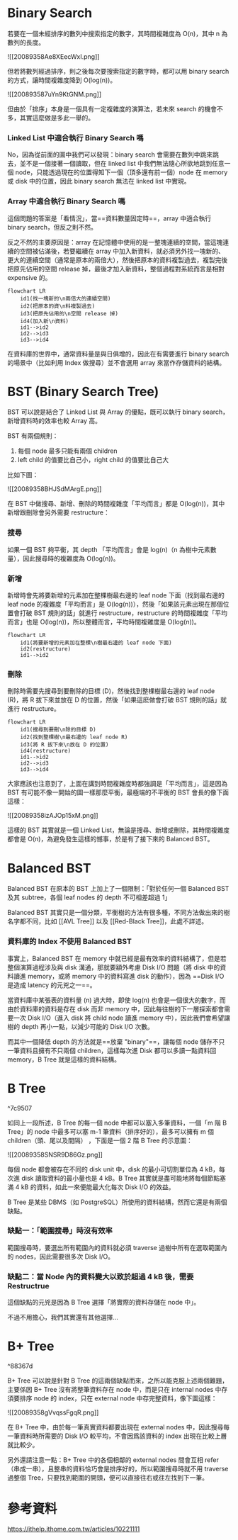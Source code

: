# Binary Search

若要在一個未經排序的數列中搜索指定的數字，其時間複雜度為 O(n)，其中 n 為數列的長度。

![[20089358Ae8XEecWxI.png]]

但若將數列經過排序，則之後每次要搜索指定的數字時，都可以用 binary search 的方式，讓時間複雜度降到 O(log(n))。

![[200893587uYn9KtGNM.png]]

但由於「排序」本身是一個具有一定複雜度的演算法，若未來 search 的機會不多，其實這麼做是多此一舉的。

### Linked List 中適合執行 Binary Search 嗎

No，因為從前面的圖中我們可以發現：binary search 會需要在數列中跳來跳去，並不是一個接著一個讀取，但在 linked list 中我們無法隨心所欲地跳到任意一個 node，只能透過現在的位置得知下一個（頂多還有前一個）node 在 memory 或 disk 中的位置，因此 binary search 無法在 linked list 中實現。

### Array 中適合執行 Binary Search 嗎

這個問題的答案是「看情況」，當==資料數量固定時==，array 中適合執行 binary search，但反之則不然。

反之不然的主要原因是：array 在記憶體中使用的是一整塊連續的空間，當這塊連續的空間被佔滿後，若要繼續在 array 中加入新資料，就必須另外找一塊新的、更大的連續空間（通常是原本的兩倍大），然後把原本的資料複製過去，複製完後把原先佔用的空間 release 掉，最後才加入新資料，整個過程對系統而言是相對 expensive 的。

```mermaid
flowchart LR
	id1(找一塊新的\n兩倍大的連續空間)
	id2(把原本的資\n料複製過去)
	id3(把原先佔用的\n空間 release 掉)
	id4(加入新\n資料)
    id1-->id2
    id2-->id3
    id3-->id4
```

在資料庫的世界中，通常資料量是與日俱增的，因此在有需要進行 binary search 的場景中（比如利用 Index 做搜尋）並不會選用 array 來當作存儲資料的結構。

# BST (Binary Search Tree)

BST 可以說是結合了 Linked List 與 Array 的優點，既可以執行 binary search，新增資料時的效率也較 Array 高。

BST 有兩個規則：

1. 每個 node 最多只能有兩個 children
2. left child 的值要比自己小，right child 的值要比自己大

比如下圖：

![[20089358BHJSdMArgE.png]]

在 BST 中做搜尋、新增、刪除的時間複雜度「平均而言」都是 O(log(n))，其中新增跟刪除會另外需要 restructure：

### 搜尋

如果一個 BST 夠平衡，其 depth 「平均而言」會是 log(n)（n 為樹中元素數量），因此搜尋時的複雜度為 O(log(n))。

### 新增

新增時會先將要新增的元素加在整棵樹最右邊的 leaf node 下面（找到最右邊的 leaf node 的複雜度「平均而言」是 O(log(n))），然後「如果該元素出現在那個位置會打破 BST 規則的話」就進行 restructure，restructure 的時間複雜度「平均而言」也是 O(log(n))，所以整體而言，平均時間複雜度是 O(log(n))。

```mermaid
flowchart LR
	id1(將要新增的元素加在整棵\n樹最右邊的 leaf node 下面)
	id2(restructure)
    id1-->id2
```

### 刪除

刪除時需要先搜尋到要刪除的目標 (D)，然後找到整棵樹最右邊的 leaf node (R)，將 R 拔下來並放在 D 的位置，然後「如果這麽做會打破 BST 規則的話」就進行 restructure。

```mermaid
flowchart LR
	id1(搜尋到要刪\n除的目標 D)
	id2(找到整棵樹\n最右邊的 leaf node R)
	id3(將 R 拔下來\n放在 D 的位置)
	id4(restructure)
    id1-->id2
    id2-->id3
    id3-->id4
```

大家應該也注意到了，上面在講到時間複雜度時都強調是「平均而言」，這是因為 BST 有可能不像一開始的圖一樣那麼平衡，最極端的不平衡的 BST 會長的像下面這樣：

![[20089358izAJOp15xM.png]]

這樣的 BST 其實就是一個 Linked List，無論是搜尋、新增或刪除，其時間複雜度都會是 O(n)，為避免發生這樣的憾事，於是有了接下來的 Balanced BST。

# Balanced BST

Balanced BST 在原本的 BST 上加上了一個限制：「對於任何一個 Balanced BST 及其 subtree，各個 leaf nodes 的 depth 不可相差超過 1」

Balanced BST 其實只是一個分類，平衡樹的方法有很多種，不同方法做出來的樹名字都不同，比如 [[AVL Tree]] 以及 [[Red-Black Tree]]，此處不詳述。

### 資料庫的 Index 不使用 Balanced BST

事實上，Balanced BST 在 memory 中就已經是最有效率的資料結構了，但是若整個演算過程涉及與 disk 溝通，那就要額外考慮 Disk I/O 問題（將 disk 中的資料讀進 memory，或將 memory 中的資料寫進 disk 的動作），因為 ==Disk I/O 是造成 latency 的元兇之一==。

當資料庫中某張表的資料量 (n) 過大時，即使 log(n) 也會是一個很大的數字，而由於資料庫的資料是存在 disk 而非 memory 中，因此每往樹的下一層探索都會需要一次 Disk I/O（進入 disk 將 child node 讀進 memory 中），因此我們會希望讓樹的 depth 再小一點，以減少可能的 Disk I/O 次數。

而其中一個降低 depth 的方法就是==放棄 "binary"==，讓每個 node 儲存不只一筆資料且擁有不只兩個 children，這樣每次進 Disk 都可以多讀一點資料回 memory，B Tree 就是這樣的資料結構。

# B Tree

^7c9507

如同上一段所述，B Tree 的每一個 node 中都可以塞入多筆資料，一個「m 階 B Tree」的 node 中最多可以塞 m-1 筆資料（排序好的），最多可以擁有 m 個 children（頭、尾以及間隔） ，下面是一個 2 階 B Tree 的示意圖：

![[20089358SNSR9D86Gz.png]]

每個 node 都會被存在不同的 disk unit 中，disk 的最小可切割單位為 4 kB，每次進 disk 讀取資料的最小量也是 4 kB。B Tree 其實就是盡可能地將每個節點塞滿 4 kB 的資料，如此一來便能最大化每次 Disk I/O 的效益。

B Tree 是某些 DBMS（如 PostgreSQL）所使用的資料結構，然而它還是有兩個缺點。

### 缺點一：「範圍搜尋」時沒有效率

範圍搜尋時，要選出所有範圍內的資料就必須 traverse 過樹中所有在選取範圍內的 nodes，因此需要很多次 Disk I/O。

### 缺點二：當 Node 內的資料變大以致於超過 4 kB 後，需要 Restructrue

這個缺點的元兇是因為 B Tree 選擇「將實際的資料存儲在 node 中」。

不過不用擔心，我們其實還有其他選擇...

# B+ Tree

^88367d

B+ Tree 可以說是針對 B Tree 的這兩個缺點而來，之所以能克服上述兩個難題，主要係因 B+ Tree 沒有將整筆資料存在 node 中，而是只在 internal nodes 中存須要排序 node 的 index，只在 external node 中存完整資料，像下圖這樣：

![[20089358gVvqssFgqR.png]]

在 B+ Tree 中，由於每一筆真實資料都要出現在 external nodes 中，因此搜尋每一筆資料時所需要的 Disk I/O 較平均，不會因爲該資料的 index 出現在比較上層就比較少。

另外還請注意一點：B+ Tree 中的各個相鄰的 external nodes 間會互相 refer（串成一串），且整串的資料恰巧會是排序好的，所以範圍搜尋時就不用 traverse 過整個 Tree，只要找到範圍的開頭，便可以直接往右或往左找到下一筆。

# 參考資料

<https://ithelp.ithome.com.tw/articles/10221111>
